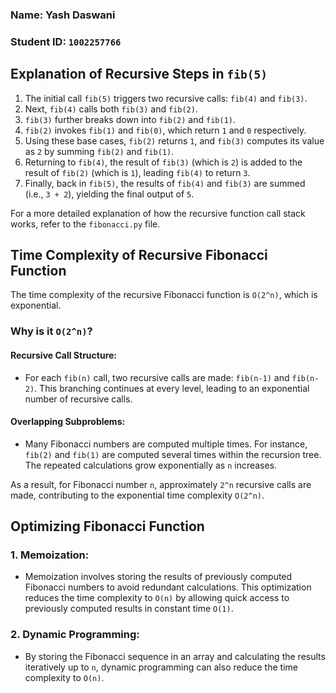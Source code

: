 ### Name: Yash Daswani
### Student ID: `1002257766`

## Explanation of Recursive Steps in `fib(5)`

1. The initial call `fib(5)` triggers two recursive calls: `fib(4)` and `fib(3)`.
2. Next, `fib(4)` calls both `fib(3)` and `fib(2)`.
3. `fib(3)` further breaks down into `fib(2)` and `fib(1)`.
4. `fib(2)` invokes `fib(1)` and `fib(0)`, which return `1` and `0` respectively.
5. Using these base cases, `fib(2)` returns `1`, and `fib(3)` computes its value as `2` by summing `fib(2)` and `fib(1)`.
6. Returning to `fib(4)`, the result of `fib(3)` (which is `2`) is added to the result of `fib(2)` (which is `1`), leading `fib(4)` to return `3`.
7. Finally, back in `fib(5)`, the results of `fib(4)` and `fib(3)` are summed (i.e., `3 + 2`), yielding the final output of `5`.

For a more detailed explanation of how the recursive function call stack works, refer to the `fibonacci.py` file.

## Time Complexity of Recursive Fibonacci Function

The time complexity of the recursive Fibonacci function is `O(2^n)`, which is exponential.

### Why is it `O(2^n)`?

#### Recursive Call Structure:
- For each `fib(n)` call, two recursive calls are made: `fib(n-1)` and `fib(n-2)`. This branching continues at every level, leading to an exponential number of recursive calls.

#### Overlapping Subproblems:
- Many Fibonacci numbers are computed multiple times. For instance, `fib(2)` and `fib(1)` are computed several times within the recursion tree. The repeated calculations grow exponentially as `n` increases.

As a result, for Fibonacci number `n`, approximately `2^n` recursive calls are made, contributing to the exponential time complexity `O(2^n)`.

## Optimizing Fibonacci Function

### 1. Memoization:
- Memoization involves storing the results of previously computed Fibonacci numbers to avoid redundant calculations. This optimization reduces the time complexity to `O(n)` by allowing quick access to previously computed results in constant time `O(1)`.

### 2. Dynamic Programming:
- By storing the Fibonacci sequence in an array and calculating the results iteratively up to `n`, dynamic programming can also reduce the time complexity to `O(n)`.

